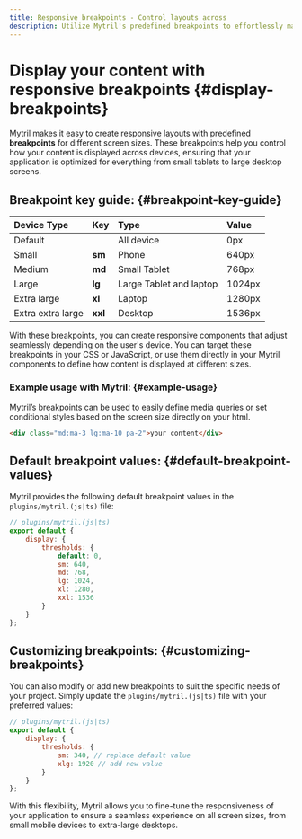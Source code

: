 ```yaml
---
title: Responsive breakpoints - Control layouts across
description: Utilize Mytril's predefined breakpoints to effortlessly manage layouts across all screen sizes. Fine-tune or customize these breakpoints directly in your code for complete control over responsive design.
---
```


# Display your content with responsive breakpoints {#display-breakpoints}

Mytril makes it easy to create responsive layouts with predefined **breakpoints** for different screen sizes. These breakpoints help you control how your content is displayed across devices, ensuring that your application is optimized for everything from small tablets to large desktop screens.

## Breakpoint key guide: {#breakpoint-key-guide}

| Device Type       | Key     | Type                    | Value  |
| :---------------- | :------ | :---------------------- | :----- |
| Default           |         | All device              | 0px    |
| Small             | **sm**  | Phone                   | 640px  |
| Medium            | **md**  | Small Tablet            | 768px  |
| Large             | **lg**  | Large Tablet and laptop | 1024px |
| Extra large       | **xl**  | Laptop                  | 1280px |
| Extra extra large | **xxl** | Desktop                 | 1536px |

With these breakpoints, you can create responsive components that adjust seamlessly depending on the user's device. You can target these breakpoints in your CSS or JavaScript, or use them directly in your Mytril components to define how content is displayed at different sizes.

### Example usage with Mytril: {#example-usage}

Mytril’s breakpoints can be used to easily define media queries or set conditional styles based on the screen size directly on your html.

```html
<div class="md:ma-3 lg:ma-10 pa-2">your content</div>
```

## Default breakpoint values: {#default-breakpoint-values}

Mytril provides the following default breakpoint values in the `plugins/mytril.(js|ts)` file:

```javascript
// plugins/mytril.(js|ts)
export default {
	display: {
		thresholds: {
			default: 0,
			sm: 640,
			md: 768,
			lg: 1024,
			xl: 1280,
			xxl: 1536
		}
	}
};
```

## Customizing breakpoints: {#customizing-breakpoints}

You can also modify or add new breakpoints to suit the specific needs of your project. Simply update the `plugins/mytril.(js|ts)` file with your preferred values:

```javascript
// plugins/mytril.(js|ts)
export default {
	display: {
		thresholds: {
			sm: 340, // replace default value
			xlg: 1920 // add new value
		}
	}
};
```

With this flexibility, Mytril allows you to fine-tune the responsiveness of your application to ensure a seamless experience on all screen sizes, from small mobile devices to extra-large desktops.
